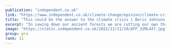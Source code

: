 ```yaml
---
publication: "independent.co.uk"
link: "https://www.independent.co.uk/climate-change/opinion/climate-crisis-boris-johnson-ivan-duque-cop27-amazon-b2222941.html"
title: "This could be the answer to the climate crisis | Boris Johnson and Iván Duque  "
excerpt: "In sawing down our ancient forests we are cutting our own throats. It is time to review our legislation so that these crimes face proper sanctions, write Boris Johnson and Iván Duque  "
image: "https://static.independent.co.uk/2022/11/11/10/AFP_32ML4X7.jpg?quality=75&width=1200&auto=webp"
group: pro
rank: 11
---
```

